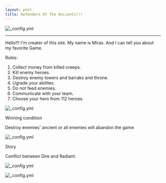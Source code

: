 ```yaml
---
layout: post
title: Defenders Of The Ancients!!!
---
```


![_config.yml](http://cdn.akamai.steamstatic.com/steam/apps/570/header.jpg?t=1464626115.jpg)

____________________________________________________________________________________________________________________________

Hello!!! I'm creater of this site. My name is Miras.
And I can tell you about my favorite Game.

Rules:

1) Collect money from killed creeps.                                                                           
2) Kill enemy heroes.                                                                                  
3) Destroy enemy towers and barraks and throne.                                          
4) Ugrade your abilites.                                                   
5) Do not feed enemies.                                                   
6) Communicate with your team.                                                            
7) Choose your hero from 112 heroes.  

![_config.yml](http://wallpapersinhd.in/wp-content/uploads/2016/02/dota2-all-characters.jpeg)

Winning condition 

Destroy enemies' ancient or all enemies will abandon the game

![_config.yml](http://getdota2.ru/forum/uploads/imgs/1334400387__.jpg)

Story

Conflict between Dire and Radiant.





![_config.yml](http://66.media.tumblr.com/c93207392425e60d2f2e2b47f2a31eff/tumblr_nmcm8quaH11rql04vo1_1280.jpg)

![_config.yml](http://66.media.tumblr.com/0b152d5212ef87df9cef5c9285b83d04/tumblr_nmcm8quaH11rql04vo2_1280.jpg)


